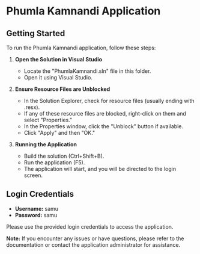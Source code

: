 # Phumla Kamnandi Application

## Getting Started

To run the Phumla Kamnandi application, follow these steps:

1. **Open the Solution in Visual Studio**
   - Locate the "PhumlaKamnandi.sln" file in this folder.
   - Open it using Visual Studio.

2. **Ensure Resource Files are Unblocked**
   - In the Solution Explorer, check for resource files (usually ending with .resx).
   - If any of these resource files are blocked, right-click on them and select "Properties."
   - In the Properties window, click the "Unblock" button if available.
   - Click "Apply" and then "OK."

3. **Running the Application**
   - Build the solution (Ctrl+Shift+B).
   - Run the application (F5).
   - The application will start, and you will be directed to the login screen.

## Login Credentials

- **Username:** samu
- **Password:** samu

Please use the provided login credentials to access the application.

**Note:** If you encounter any issues or have questions, please refer to the documentation or contact the application administrator for assistance.
